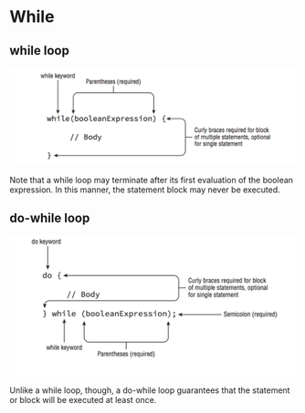 # While

## while loop

![while](resources/while.png)

Note that a while loop may terminate after its first evaluation of the boolean expression. In this manner, the statement block may never be executed.

## do-while loop

![do_while](resources/do_while.png)

Unlike a while loop, though, a do-while loop guarantees that the statement or block will be executed at least once.